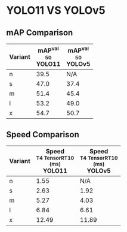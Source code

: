 ---
---

# YOLO11 VS YOLOv5

## mAP Comparison

| **Variant** | <center><span style='width: 400px;'>**mAP<sup>val<br>50**<br>**YOLO11**</span></center> | <center><span style='width: 400px;'>**mAP<sup>val<br>50**<br>**YOLOv5**</span></center> |
| ----------- | --------------------------------------------------------------------------------------- | --------------------------------------------------------------------------------------- |
| n           | 39.5                                                                                    | N/A                                                                                     |
| s           | 47.0                                                                                    | 37.4                                                                                    |
| m           | 51.4                                                                                    | 45.4                                                                                    |
| l           | 53.2                                                                                    | 49.0                                                                                    |
| x           | 54.7                                                                                    | 50.7                                                                                    |

## Speed Comparison

| **Variant** | <center><span style='width: 200px;'>**Speed**<br><sup>T4 TensorRT10<br>(ms)</sup><br>**YOLO11**</span></center> | <center><span style='width: 200px;'>**Speed**<br><sup>T4 TensorRT10<br>(ms)</sup><br>**YOLOv5**</span></center> |
| ----------- | --------------------------------------------------------------------------------------------------------------- | --------------------------------------------------------------------------------------------------------------- |
| n           | 1.55                                                                                                            | N/A                                                                                                             |
| s           | 2.63                                                                                                            | 1.92                                                                                                            |
| m           | 5.27                                                                                                            | 4.03                                                                                                            |
| l           | 6.84                                                                                                            | 6.61                                                                                                            |
| x           | 12.49                                                                                                           | 11.89                                                                                                           |
